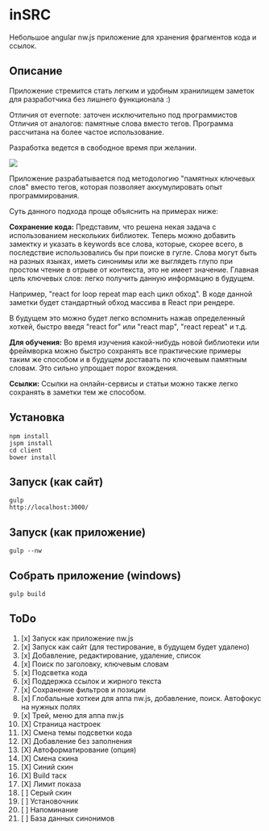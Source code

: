 # inSRC
Небольшое angular nw.js приложение для хранения фрагментов кода и ссылок.

## Описание
Приложение стремится стать легким и удобным хранилищем заметок для разработчика без лишнего функционала :)

Отличия от evernote: заточен исключительно под программистов
Отличия от аналогов: памятные слова вместо тегов. Программа рассчитана на более частое использование.

Разработка ведется в свободное время при желании.

![](http://anorudes.github.io/inSRC/img.png)

Приложение разрабатывается под методологию "памятных ключевых слов" вместо тегов, которая позволяет аккумулировать опыт программирования.

Суть данного подхода проще объяснить на примерах ниже:

**Сохранение кода:**
Представим, что решена некая задача с использованием нескольких библиотек. Теперь можно добавить замектку и указать в keywords все слова, которые, скорее всего, в последствие использовались бы при поиске в гугле.
Слова могут быть на разных языках, иметь синонимы или же выглядеть глупо при простом чтение в отрыве от контекста, это не имеет значение. Главная цель ключевых слов: легко получить данную информацию в будущем.

Например, "react for loop repeat map each цикл обход". В коде данной заметки будет стандартный обход массива в React при рендере.

В будущем это можно будет легко вспомнить нажав определенный хоткей, быстро введя "react for" или "react map", "react repeat" и т.д.

**Для обучения:**
Во время изучения какой-нибудь новой библиотеки или фреймворка можно быстро сохранять все практические примеры таким же способом и в будущем доставать по ключевым памятным словам.
Это сильно упрощает порог вхождения.

**Ссылки:**
Ссылки на онлайн-сервисы и статьи можно также легко сохранять в заметки тем же способом.

## Установка
```
npm install
jspm install
cd client
bower install
```

## Запуск (как сайт)
```
gulp
http://localhost:3000/
```

## Запуск (как приложение)
```
gulp --nw
```

## Собрать приложение (windows)
```
gulp build
```

## ToDo
1. [x] Запуск как приложение nw.js
2. [x] Запуск как сайт (для тестирование, в будущем будет удалено)
3. [x] Добавление, редактирование, удаление, список
4. [x] Поиск по заголовку, ключевым словам
5. [x] Подсветка кода
6. [x] Поддержка ссылок и жирного текста
7. [x] Сохранение фильтров и позиции
8. [x] Глобальные хоткеи для аппа nw.js, добавление, поиск. Автофокус на нужных полях
9. [x] Трей, меню для аппа nw.js
10. [X] Страница настроек
11. [X] Смена темы подсветки кода
12. [X] Добавление без заполнения
13. [X] Автоформатирование (опция)
14. [X] Смена скина
15. [X] Синий скин
16. [X] Build таск
17. [X] Лимит показа
18. [ ] Серый скин
19. [ ] Установочник
20. [ ] Напоминание
21. [ ] База данных синонимов
